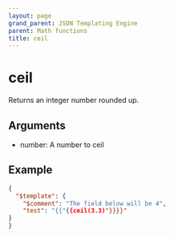 ```yaml
---
layout: page
grand_parent: JSON Templating Engine
parent: Math functions
title: ceil
---
```


# ceil

Returns an integer number rounded up.

## Arguments

- number: A number to ceil

## Example

```json
{
  "$template": {
    "$comment": "The field below will be 4",
    "test": "{{"{{ceil(3.3)"}}}}"
}
}
```
